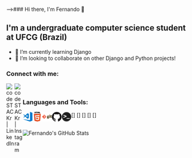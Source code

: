 <!-- - 👋 Hi, I’m @FernandoTorresDev
- 👀 I’m interested in Programming
- 🌱 I’m currently learning Django
- 💞️ I’m looking to collaborate on begginer python/django projects
- 📫 How to reach me: candeiatorresfernando@gmail.com

<!---
FernandoTorresDev/FernandoTorresDev is a ✨ special ✨ repository because its `README.md` (this file) appears on your GitHub profile.
You can click the Preview link to take a look at your changes.
---> 
-->### Hi there, I'm Fernando 👋

## I'm a undergraduate computer science student at UFCG (Brazil)

- 🌱 I’m currently learning Django
- 👯 I’m looking to collaborate on other Django and Python projects!

### Connect with me:

[<img align="left" alt="codeSTACKr | LinkedIn" width="22px" src="https://cdn.jsdelivr.net/npm/simple-icons@v3/icons/linkedin.svg" />][linkedin]
[<img align="left" alt="codeSTACKr | Instagram" width="22px" src="https://cdn.jsdelivr.net/npm/simple-icons@v3/icons/instagram.svg" />][instagram]

<br />

### Languages and Tools:

[<img align="left" alt="Visual Studio Code" width="26px" src="https://raw.githubusercontent.com/github/explore/80688e429a7d4ef2fca1e82350fe8e3517d3494d/topics/visual-studio-code/visual-studio-code.png" />]
[<img align="left" alt="HTML5" width="26px" src="https://raw.githubusercontent.com/github/explore/80688e429a7d4ef2fca1e82350fe8e3517d3494d/topics/html/html.png" />]
[<img align="left" alt="Git" width="26px" src="https://raw.githubusercontent.com/github/explore/80688e429a7d4ef2fca1e82350fe8e3517d3494d/topics/git/git.png" />]
[<img align="left" alt="GitHub" width="26px" src="https://raw.githubusercontent.com/github/explore/78df643247d429f6cc873026c0622819ad797942/topics/github/github.png" />]
[<img align="left" alt="Terminal" width="26px" src="https://raw.githubusercontent.com/github/explore/80688e429a7d4ef2fca1e82350fe8e3517d3494d/topics/terminal/terminal.png" />]
<br />
<br />

<img align="left" alt="Fernando's GitHub Stats" src="https://github-readme-stats.codestackr.vercel.app/api?username=FernandoTorresDev&show_icons=true&hide_border=true" />

[instagram]: https://www.instagram.com/fernandocandei/
[linkedin]: https://www.linkedin.com/in/fernando-candeia-torres-533667207/



